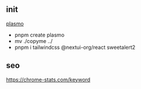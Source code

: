 ## init
[plasmo](https://github.com/PlasmoHQ/plasmo)
* pnpm create plasmo
* mv ./copyme ../
* pnpm i tailwindcss @nextui-org/react sweetalert2


## seo
https://chrome-stats.com/keyword
